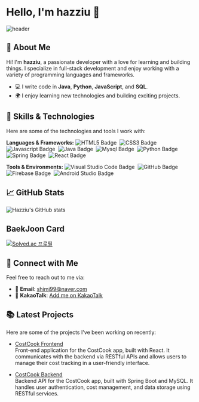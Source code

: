 # Hello, I'm hazziu 👋

![header](https://capsule-render.vercel.app/api?type=slice&color=auto&height=200&section=header&text=Hello&desc=I'm%20hazziu&fontSize=60&rotate=14&fontAlignY=25&fontAlign=75&descAlignY=43&descAlign=80&&animation=twinkling)

## 🌱 About Me
Hi! I'm **hazziu**, a passionate developer with a love for learning and building things. I specialize in full-stack development and enjoy working with a variety of programming languages and frameworks.

- 💻 I write code in **Java**, **Python**, **JavaScript**, and **SQL**.
- 🌍 I enjoy learning new technologies and building exciting projects.

## 🚀 Skills & Technologies
Here are some of the technologies and tools I work with:

**Languages & Frameworks:**
<img src="https://img.shields.io/badge/HTML5-E34F26?style=flat-square&logo=HTML5&logoColor=white" alt="HTML5 Badge">&nbsp;
<img src="https://img.shields.io/badge/CSS3-1572B6?style=flat-square&logo=CSS3&logoColor=white" alt="CSS3 Badge">&nbsp;
<img src="https://img.shields.io/badge/Javascript-F7DF1E?style=flat-square&logo=Javascript&logoColor=black" alt="Javascript Badge">&nbsp;
<img src="https://img.shields.io/badge/Java-007396?style=flat-square&logo=Java&logoColor=white" alt="Java Badge">&nbsp;
<img src="https://img.shields.io/badge/Mysql-4479A1?style=flat-square&logo=Mysql&logoColor=white" alt="Mysql Badge">&nbsp;
<img src="https://img.shields.io/badge/Python-3776AB?style=flat-square&logo=Python&logoColor=white" alt="Python Badge">&nbsp;
<img src="https://img.shields.io/badge/Spring-6DB33F?style=flat-square&logo=Spring&logoColor=white" alt="Spring Badge">&nbsp;
<img src="https://img.shields.io/badge/React-61DAFB?style=flat-square&logo=React&logoColor=black" alt="React Badge">

**Tools & Environments:**
<img src="https://img.shields.io/badge/Visual%20Studio%20Code-007ACC?style=flat-square&logo=Visual%20Studio%20Code&logoColor=white" alt="Visual Studio Code Badge">&nbsp;
<img src="https://img.shields.io/badge/GitHub-181717?style=flat-square&logo=GitHub&logoColor=white" alt="GitHub Badge">&nbsp;
<img src="https://img.shields.io/badge/Firebase-FFCA28?style=flat-square&logo=firebase&logoColor=black" alt="Firebase Badge">&nbsp;
<img src="https://img.shields.io/badge/Android%20Studio-3DDC84?style=flat-square&logo=Android%20Studio&logoColor=white" alt="Android Studio Badge">

## 📈 GitHub Stats

![Hazziu's GitHub stats](https://github-readme-stats.vercel.app/api?username=hazziu&show_icons=true&hide_title=true&count_private=true&hide=prs&theme=radical)


## BaekJoon Card

[![Solved.ac 프로필](http://mazassumnida.wtf/api/generate_badge?boj=shimj99)](https://solved.ac/shimj99)

## 🔗 Connect with Me
Feel free to reach out to me via:
- 📧 **Email**: shimj99@naver.com
- 💬 **KakaoTalk**: [Add me on KakaoTalk](https://open.kakao.com/o/sAR1ry6g)
## 📚 Latest Projects
Here are some of the projects I've been working on recently:

- [CostCook Frontend](https://github.com/hazziu/costcook-frontend)  
  Front-end application for the CostCook app, built with React. It communicates with the backend via RESTful APIs and allows users to manage their cost tracking in a user-friendly interface.

- [CostCook Backend](https://github.com/hazziu/costcook-backend)  
  Backend API for the CostCook app, built with Spring Boot and MySQL. It handles user authentication, cost management, and data storage using RESTful services.


